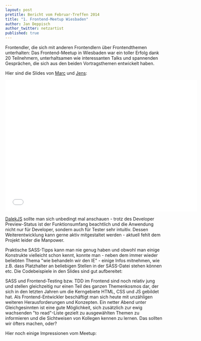 ```yaml
---
layout: post
pretitle: Bericht vom Februar-Treffen 2014
title: "1. Frontend-Meetup Wiesbaden"
author: Jan Deppisch
author_twitter: netzartist
published: true
---
```


Frontendler, die sich mit anderen Frontendlern über Frontendthemen unterhalten: Das Frontend-Meetup in Wiesbaden war ein toller Erfolg dank 20 Teilnehmern, unterhaltsamen wie interessanten Talks und spannenden Gesprächen, die sich aus den beiden Vortragsthemen entwickelt haben.

Hier sind die Slides von [Marc][5] und [Jens][6]:

<iframe src="//slid.es/marcdix/dalek-js_v001/embed?style=light" width="612" height="420" scrolling="no" frameborder="0" webkitallowfullscreen mozallowfullscreen allowfullscreen></iframe> 

[DalekJS][7] sollte man sich unbedingt mal anschauen - trotz des Developer Preview-Status ist der Funktionsumfang beachtlich und die Anwendung nicht nur für Developer, sondern auch für Tester sehr intuitiv. Dessen Weiterentwicklung kann gerne aktiv mitgestaltet werden - aktuell fehlt dem Projekt leider die Manpower.

Praktische SASS-Tipps kann man nie genug haben und obwohl man einige Konstrukte vielleicht schon kennt, konnte man - neben dem immer wieder beliebten Thema "wie behandeln wir den IE" - einige Infos mitnehmen, wie z.B. dass Platzhalter an beliebigen Stellen in der SASS-Datei stehen können etc. Die Codebeispiele in den Slides sind gut aufbereitet:

<script class="speakerdeck-embed" data-id="ea995cd0806801313f1a5660cc741e7c" data-ratio="1.33333333333333" src="//speakerdeck.com/assets/embed.js"> </script>

SASS und Frontend-Testing bzw. TDD im Frontend sind noch relativ jung und stellen gleichzeitig nur einen Teil des ganzen Themenkosmos dar, der sich in den letzten Jahren um die Kerngebiete HTML, CSS und JS gebildet hat. Als Frontend-Entwickler beschäftigt man sich heute mit unzähligen weiteren Herausforderungen und Konzepten. Ein netter Abend unter Gleichgesinnten ist eine gute Möglichkeit, sich zusätzlich zur ewig wachsenden "to read"-Liste gezielt zu ausgewählten Themen zu informieren und die Sichtweisen von Kollegen kennen zu lernen. Das sollten wir öfters machen, oder?

Hier noch einige Impressionen vom Meetup:

[<img src="http://netzartist.de/blog/wp-content/uploads/2014/02/IMGP0165.jpg" alt="" class="alignnone size-full wp-image-892" />][9]

[<img src="http://netzartist.de/blog/wp-content/uploads/2014/02/IMGP0167.jpg" alt="" class="alignnone size-full wp-image-893" />][10]

[<img src="http://netzartist.de/blog/wp-content/uploads/2014/02/IMGP0168.jpg" alt="" class="alignnone size-full wp-image-894" />][11]

[<img src="http://netzartist.de/blog/wp-content/uploads/2014/02/IMGP0164.jpg" alt="" class="alignnone size-full wp-image-895" />][12]

 [1]: http://netzartist.de/blog/wp-content/uploads/2014/02/IMGP0166.jpg
 [2]: http://www.frontend-rheinmain.de
 [3]: https://www.twitter.com/frontend_rm
 [4]: http://t.co/Q1MC0Ws55z
 [5]: http://twitter.com/marcdix
 [6]: http://twitter.com/flocke
 [7]: http://dalekjs.com/
 [8]: http://www.aoe.com
 [9]: http://netzartist.de/blog/wp-content/uploads/2014/02/IMGP0165.jpg
 [10]: http://netzartist.de/blog/wp-content/uploads/2014/02/IMGP0167.jpg
 [11]: http://netzartist.de/blog/wp-content/uploads/2014/02/IMGP0168.jpg
 [12]: http://netzartist.de/blog/wp-content/uploads/2014/02/IMGP0164.jpg

